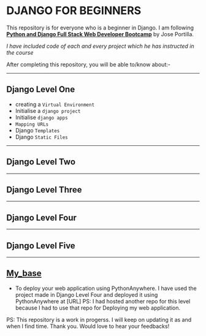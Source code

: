 # DJANGO FOR BEGINNERS

This repository is for everyone who is a beginner in Django.
I am following [**Python and Django Full Stack Web Developer Bootcamp**](https://www.udemy.com/course/python-and-django-full-stack-web-developer-bootcamp/learn/lecture/6648644#overview) by  Jose Portilla.


*I have included code of each and every project which he has instructed in the course*

After completing this repository, you will be able to/know about:-
***
## Django Level One
* creating a `Virtual Environment`
* Initialise a `django project`
* Initialise `django apps`
* `Mapping URLs`
* Django `Templates`
* Django `Static Files`

***
## Django Level Two

***
## Django Level Three

***
## Django Level Four
 
***
## Django Level Five

***
## [My_base](https://github.com/IkshulDureja/django-deployment-example.git)
* To deploy your web application using PythonAnywhere.
I have used the project made in Django Level Four and deployed it using PythonAnywhere at [URL]
PS: I had hosted another repo for this level because I had to use that repo for Deploying my web application.

PS: This repository is a work in progerss. I will keep on updating it as and when I find time.
Thank you. Would love to hear your feedbacks! 